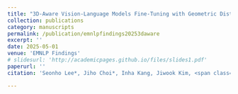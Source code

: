 ```yaml
---
title: "3D-Aware Vision-Language Models Fine-Tuning with Geometric Distillation"
collection: publications
category: manuscripts
permalink: /publication/emnlpfindings20253daware
excerpt: ''
date: 2025-05-01
venue: 'EMNLP Findings'
# slidesurl: 'http://academicpages.github.io/files/slides1.pdf'
paperurl: ''
citation: 'Seonho Lee*, Jiho Choi*, Inha Kang, Jiwook Kim, <span class="underline">Junsung Park</span>, Hyunjung Shim.'

---
```


<!-- The contents above will be part of a list of publications, if the user clicks the link for the publication than the contents of section will be rendered as a full page, allowing you to provide more information about the paper for the reader. When publications are displayed as a single page, the contents of the above "citation" field will automatically be included below this section in a smaller font. -->